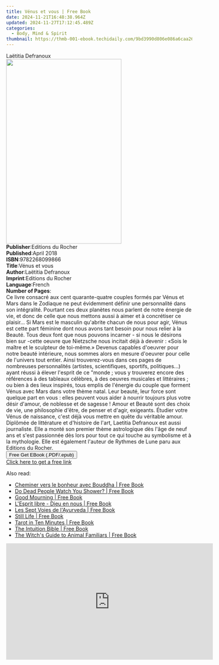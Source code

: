 ```yaml
---
title: Vénus et vous | Free Book
date: 2024-11-21T16:48:38.964Z
updated: 2024-11-27T17:12:45.489Z
categories:
  - Body, Mind & Spirit
thumbnail: https://thmb-001-ebook.techidaily.com/9bd3990d806e086a6caa2649534c43060403787c8aa576e43990b4a109788ca5.jpg
---
```

<main id="book-container">
  <div class="flex flex-col">
    <div class="book-brief flex-1 py-6 px-4 sm:p-6 md:py-10 md:px-8">
      <!-- brief-->
      <div class="book-brief-main">Laëtitia Defranoux</div>
    </div>
    <div
      class="book-meta-info flex-1 grid gap-4 col-start-1 col-end-3 row-start-1 sm:mb-6 sm:grid-cols-4 lg:gap-6 lg:col-start-2 lg:row-end-6 lg:row-span-6 lg:mb-0"
    >
      <div
        class="book-meta-info-left place-content-center mt-4 p-4 text-sm leading-6 col-start-2 col-span-2 dark:text-slate-400"
      >
        <img
          class="w-full h-500 object-cover rounded-lg sm:h-255 sm:col-span-2 lg:col-span-full"
          src="https://img-001-ebook.techidaily.com/2840af9b451a7134f6db8d335a2e5171f74e615cc79fcb422549381f26c3ebca.jpg"
          alt=""
          width="312"
          height="500"
        />
      </div>
      <div
        class="book-meta-info-right mt-2 col-start-1 row-start-2 col-span-3 self-center"
      >
        <!-- meta data  -->
        <div class="flex flex-col px-4 md:px-8">
          <div class="flex-1">
            <strong>Publisher</strong>:<span class="px-2"
              >Editions du Rocher</span
            >
          </div>
          <div class="flex-1">
            <strong>Published</strong>:<span class="px-2">April 2018</span>
          </div>
          <div class="flex-1">
            <strong>ISBN</strong>:<span class="px-2">9782268099866</span>
          </div>
          <div class="flex-1">
            <strong>Title</strong>:<span class="px-2">Vénus et vous</span>
          </div>
          <div class="flex-1">
            <strong>Author</strong>:<span class="px-2">Laëtitia Defranoux</span>
          </div>
          <div class="flex-1">
            <strong>Imprint</strong>:<span class="px-2"
              >Editions du Rocher</span
            >
          </div>
          <div class="flex-1">
            <strong>Language</strong>:<span class="px-2">French</span>
          </div>
          <div class="flex-1">
            <strong>Number of Pages</strong>:<span class="px-2"></span>
          </div>
        </div>
      </div>
    </div>
    <div class="book-description flex-1 py-6 px-4 sm:p-6 md:py-10 md:px-8">
      <div class="book-description-main">
        <div accordion-content="" id="description">
          Ce livre consacré aux cent quarante-quatre couples formés par Vénus et
          Mars dans le Zodiaque ne peut évidemment définir une personnalité dans
          son intégralité. Pourtant ces deux planètes nous parlent de notre
          énergie de vie, et donc de celle que nous mettons aussi à aimer et à
          concrétiser ce plaisir... Si Mars est le masculin qu'abrite chacun de
          nous pour agir, Vénus est cette part féminine dont nous avons tant
          besoin pour nous relier à la Beauté. Tous deux font que nous pouvons
          incarner - si nous le désirons bien sur -cette oeuvre que Nietzsche
          nous incitait déjà à devenir : «Sois le maître et le sculpteur de
          toi-même.» Devenus capables d'oeuvrer pour notre beauté intérieure,
          nous sommes alors en mesure d'oeuvrer pour celle de l'univers tout
          entier. Ainsi trouverez-vous dans ces pages de nombreuses
          personnalités (artistes, scientifiques, sportifs, politiques...) ayant
          réussi à élever l'esprit de ce "monde ; vous y trouverez encore des
          références à des tableaux célèbres, à des oeuvres musicales et
          littéraires ; ou bien à des lieux inspirés, tous emplis de l'énergie
          du couple que forment Vénus avec Mars dans votre thème natal. Leur
          beauté, leur force sont quelque part en vous : elles peuvent vous
          aider à nourrir toujours plus votre désir d'amour, de noblesse et de
          sagesse ! Amour et Beauté sont des choix de vie, une philosophie
          d'être, de penser et d'agir, exigeants. Étudier votre Vénus de
          naissance, c'est déjà vous mettre en quête du véritable amour.
          Diplômée de littérature et d'histoire de l'art, Laetitia Defranoux est
          aussi journaliste. Elle a monté son premier thème astrologique dès
          l'âge de neuf ans et s'est passionnée dès lors pour tout ce qui touche
          au symbolisme et à la mythologie. Elle est également l'auteur de
          Rythmes de Lune paru aux Editions du Rocher.
        </div>
        <div class="accordion-fader"></div>
      </div>
    </div>
    <div class="book-excerpts flex-1 py-6 px-4 sm:p-6 md:py-10 md:px-8"></div>
    <div
      class="book-about-author flex-1 py-6 px-4 sm:p-6 md:py-10 md:px-8"
    ></div>
    <div class="book-free-get flex-1 py-6 px-4 sm:p-6 md:py-10 md:px-8">
      <button
        id="btn-free-get"
        class="bg-blue-500 hover:bg-blue-700 text-white font-bold py-2 px-4 rounded"
      >
        Free Get EBook (.PDF/.epub)
      </button>
      <div id="countdown-display" class="px-2 text-lg mt-2"></div>
      <a
        id="free-link"
        class="hidden bg-blue-500 hover:bg-blue-700 text-white font-bold py-2 px-4 rounded"
        href="https://www.ebooks.com/en-us/book/96031670/v-nus-et-vous/la-titia-defranoux/"
        target="_blank"
        >Click here to get a free link</a
      >
    </div>
    <script>
      let countdownTime = 0;
      let countdownInterval = null;
      document
        .getElementById('btn-free-get')
        .addEventListener('click', startCountdown);
      function startCountdown() {
        countdownTime = new Date().getTime() + 60000 * 3;
        countdownInterval = setInterval(updateCountdown, 1000);
        document.getElementById('btn-free-get').disabled = true;
        document
          .getElementById('btn-free-get')
          .classList.add('bg-gray-500', 'cursor-not-allowed');
      }
      function updateCountdown() {
        let currentTime = new Date().getTime();
        let timeLeft = countdownTime - currentTime;
        let secondsLeft = Math.floor(timeLeft / 1000);
        document.getElementById('countdown-display').innerHTML =
          `Remaining time: ${secondsLeft} seconds.`;
        if (secondsLeft <= 0) {
          clearInterval(countdownInterval);
          document.getElementById('btn-free-get').classList.add('hidden');
          document.getElementById('free-link').classList.remove('hidden');
          document.getElementById('countdown-display').innerHTML = '';
        }
      }
    </script>
  </div>
</main>

<ins class="adsbygoogle"
      style="display:block"
      data-ad-client="ca-pub-7571918770474297"
      data-ad-slot="8358498916"
      data-ad-format="auto"
      data-full-width-responsive="true"></ins>
    

<span class="atpl-alsoreadstyle">Also read:</span>
<div><ul>
<li><a href="https://novels-ebooks.techidaily.com/211331498-9782385640613-cheminer-vers-le-bonheur-avec-bouddha/"><u>Cheminer vers le bonheur avec Bouddha | Free Book</u></a></li>
<li><a href="https://novels-ebooks.techidaily.com/211330707-9780061743375-do-dead-people-watch-you-shower/"><u>Do Dead People Watch You Shower? | Free Book</u></a></li>
<li><a href="https://novels-ebooks.techidaily.com/211330467-9780063014589-good-mourning/"><u>Good Mourning | Free Book</u></a></li>
<li><a href="https://novels-ebooks.techidaily.com/211331920-9783964462046-lesprit-libre-dieu-en-nous/"><u>L'Esprit libre - Dieu en nous | Free Book</u></a></li>
<li><a href="https://novels-ebooks.techidaily.com/211331467-9782017289760-les-sept-voies-de-layurveda/"><u>Les Sept Voies de l'Ayurveda | Free Book</u></a></li>
<li><a href="https://novels-ebooks.techidaily.com/211331013-9780062937308-still-life/"><u>Still Life | Free Book</u></a></li>
<li><a href="https://novels-ebooks.techidaily.com/211330944-9780062036407-tarot-in-ten-minutes/"><u>Tarot in Ten Minutes | Free Book</u></a></li>
<li><a href="https://novels-ebooks.techidaily.com/211331437-9781608689255-the-intuition-bible/"><u>The Intuition Bible | Free Book</u></a></li>
<li><a href="https://novels-ebooks.techidaily.com/211331787--the-witchs-guide-to-animal-familiars/"><u>The Witch's Guide to Animal Familiars | Free Book</u></a></li>
</ul></div>

<!-- affiliate ads begin -->
<iframe width="560" height="315" src="https://www.youtube.com/embed/hXIq2G0nShk?si=5Z4Fwv7ZB6oKWsdd&autoplay=1" title="YouTube video player" frameborder="0" allow="accelerometer; autoplay; clipboard-write; encrypted-media; gyroscope; picture-in-picture; web-share" referrerpolicy="strict-origin-when-cross-origin" allowfullscreen></iframe>
<!-- affiliate ads end -->

